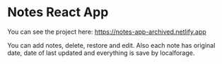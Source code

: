 # Notes React App

You can see the project here: https://notes-app-archived.netlify.app

You can add notes, delete, restore and edit. Also each note has original date, date of last updated and everything is save by localforage.
